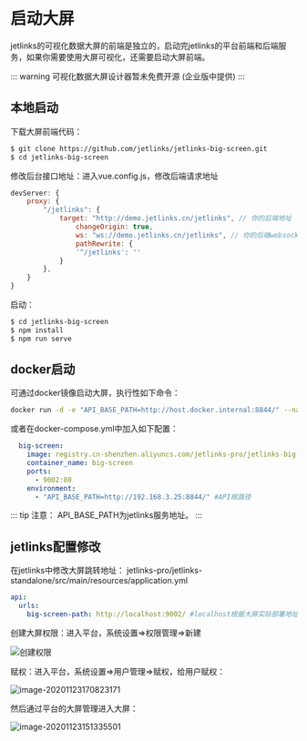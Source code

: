 # 启动大屏

jetlinks的可视化数据大屏的前端是独立的，启动完jetlinks的平台前端和后端服务，如果你需要使用大屏可视化，还需要启动大屏前端。

::: warning
可视化数据大屏设计器暂未免费开源 (企业版中提供)
:::

## 本地启动
下载大屏前端代码：

```bash
$ git clone https://github.com/jetlinks/jetlinks-big-screen.git
$ cd jetlinks-big-screen
```

修改后台接口地址：进入vue.config.js，修改后端请求地址

```javascript
devServer: {
    proxy: {
        "/jetlinks": {
            target: "http://demo.jetlinks.cn/jetlinks", // 你的后端地址
                changeOrigin: true,
                ws: "ws://demo.jetlinks.cn/jetlinks", // 你的后端websocket地址
                pathRewrite: {
                '^/jetlinks': ''
            }
        },
    }
}
```

启动：

```bash
$ cd jetlinks-big-screen
$ npm install
$ npm run serve 
```

## docker启动
可通过docker镜像启动大屏，执行性如下命令：  
```bash
docker run -d -e "API_BASE_PATH=http://host.docker.internal:8844/" --name=big-screen -p 9002:80 registry.cn-shenzhen.aliyuncs.com/jetlinks-pro/jetlinks-big-screen:1.0.0
```

或者在docker-compose.yml中加入如下配置：
```yaml
  big-screen:
    image: registry.cn-shenzhen.aliyuncs.com/jetlinks-pro/jetlinks-big-screen:1.0.0
    container_name: big-screen
    ports:
      - 9002:80
    environment:
      - "API_BASE_PATH=http://192.168.3.25:8844/" #API根路径
```

::: tip 注意：
API_BASE_PATH为jetlinks服务地址。
:::

## jetlinks配置修改
在jetlinks中修改大屏跳转地址： jetlinks-pro/jetlinks-standalone/src/main/resources/application.yml
```yaml
api:
  urls:
    big-screen-path: http://localhost:9002/ #localhost根据大屏实际部署地址修改
```
创建大屏权限：进入平台，系统设置=>权限管理=>新建

![创建权限](big-screen-permission.png)

赋权：进入平台，系统设置=>用户管理=>赋权，给用户赋权：

![image-20201123170823171](image-20201123170823171.png)

然后通过平台的大屏管理进入大屏：

![image-20201123151335501](image-20201123151335501.png)













